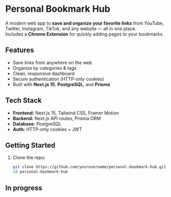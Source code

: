# Personal Bookmark Hub

A modern web app to **save and organize your favorite links** from YouTube, Twitter, Instagram, TikTok, and any website — all in one place.  
Includes a **Chrome Extension** for quickly adding pages to your bookmarks.

## Features
- Save links from anywhere on the web
- Organize by categories & tags
- Clean, responsive dashboard
- Secure authentication (HTTP-only cookies)
- Built with **Next.js 15**, **PostgreSQL**, and **Prisma**

## Tech Stack
- **Frontend:** Next.js 15, Tailwind CSS, Framer Motion
- **Backend:** Next.js API routes, Prisma ORM
- **Database:** PostgreSQL
- **Auth:** HTTP-only cookies + JWT

## Getting Started
1. Clone the repo:
   ```bash
   git clone https://github.com/yourusername/personal-bookmark-hub.git
   cd personal-bookmark-hub

## In progress